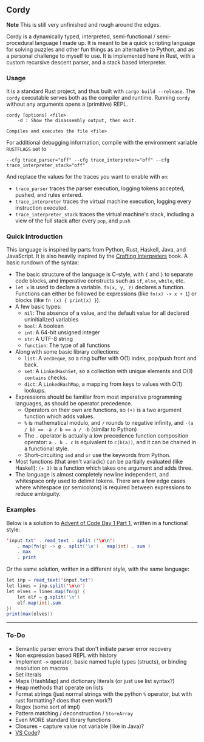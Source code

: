 ## Cordy

**Note** This is still very unfinished and rough around the edges.

Cordy is a dynamically typed, interpreted, semi-functional / semi-procedural language I made up. It is meant to be a quick scripting language for solving puzzles and other fun things as an alternative to Python, and as a personal challenge to myself to use. It is implemented here in Rust, with a custom recursive descent parser, and a stack based interpreter.

### Usage

It is a standard Rust project, and thus built with `cargo build --release`. The `cordy` executable serves both as the compiler and runtime. Running `cordy` without any arguments opens a (primitive) REPL.

```
cordy [options] <file>
    -d : Show the disassembly output, then exit.

Compiles and executes the file <file>
```

For additional debugging information, compile with the environment variable `RUSTFLAGS` set to

```
--cfg trace_parser="off" --cfg trace_interpreter="off" --cfg trace_interpreter_stack="off"
```

And replace the values for the traces you want to enable with `on`:

- `trace_parser` traces the parser execution, logging tokens accepted, pushed, and rules entered.
- `trace_interpreter` traces the virtual machine execution, logging every instruction executed.
- `trace_interpreter_stack` traces the virtual machine's stack, including a view of the full stack after every `pop`, and `push`


### Quick Introduction

This language is inspired by parts from Python, Rust, Haskell, Java, and JavaScript. It is also heavily inspired by the [Crafting Interpreters](https://craftinginterpreters.com/) book. A basic rundown of the syntax:

- The basic structure of the language is C-style, with `{` and `}` to separate code blocks, and imperative constructs such as `if`, `else`, `while`, etc.
- `let x` is used to declare a variable. `fn(x, y, z)` declares a function. Functions can either be followed be expressions (like `fn(x) -> x + 1`) or blocks (like `fn (x) { print(x) }`).
- A few basic types:
    - `nil`: The absence of a value, and the default value for all declared uninitialized variables
    - `bool`: A boolean
    - `int`: A 64-bit unsigned integer
    - `str`: A UTF-8 string
    - `function`: The type of all functions
- Along with some basic library collections:
    - `list`: A `VecDeque`, so a ring buffer with O(1) index, pop/push front and back.
    - `set`: A `LinkedHashSet`, so a collection with unique elements and O(1) `contains` checks.
    - `dict`: A `LinkedHashMap`, a mapping from keys to values with O(1) lookups.
- Expressions should be familiar from most imperative programming languages, as should be operator precedence.
    - Operators on their own are functions, so `(+)` is a two argument function which adds values.
    - `%` is mathematical modulo, and `/` rounds to negative infinity, and `-(a / b) == -a / b == a / -b` (similar to Python)
    - The `.` operator is actually a low precedence function composition operator: `a . b . c` is equivalent to `c(b(a))`, and it can be chained in a functional style.
    - Short-circuiting `and` and `or` use the keywords from Python.
- Most functions (that aren't variadic) can be partially evaluated (like Haskell): `(+ 3)` is a function which takes one argument and adds three.
- The language is almost completely newline independent, and whitespace only used to delimit tokens. There are a few edge cases where whitespace (or semicolons) is required between expressions to reduce ambiguity.


### Examples

Below is a solution to [Advent of Code Day 1 Part 1](https://adventofcode.com/2022/day/1), written in a functional style:

```java
'input.txt' . read_text . split ('\n\n')
    . map(fn(g) -> g . split('\n') . map(int) . sum )
    . max
    . print
```

Or the same solution, written in a different style, with the same language:

```java
let inp = read_text('input.txt')
let lines = inp.split('\n\n')
let elves = lines.map(fn(g) {
    let elf = g.split('\n')
    elf.map(int).sum
})
print(max(elves))
```


---


### To-Do

- Semantic parser errors that don't initiate parser error recovery
- Non expression based REPL with history
- Implement `->` operator, basic named tuple types (structs), or binding resolution on macros
- Set literals
- Maps (HashMap) and dictionary literals (or just use list syntax?)
- Heap methods that operate on lists
- Format strings (just normal strings with the python `%` operator, but with rust formatting? does that even work?)
- Regex (some sort of impl)
- Pattern matching / deconstruction / `StoreArray`
- Even MORE standard library functions
- Closures - capture value not variable (like in Java)?
- [VS Code](https://code.visualstudio.com/api/language-extensions/overview)?